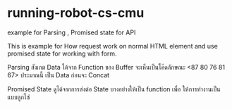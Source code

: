 # running-robot-cs-cmu
example for Parsing , Promised state for API

This is example for How request work on normal HTML element and use promised state for working with form.

Parsing
สังเกต Data ได้จาก Function ของ Buffer จะเห็นเป็นโค๊ดลักษณะ <87 80 76 81 67> ประมาณนี้ เป็น Data ก่อนจะ Concat

Promised State ดูได้จากการส่งต่อ State บางอย่างให้เป็น function เพื่อ ให้การทำงานเป็นแบบลูกโซ่
